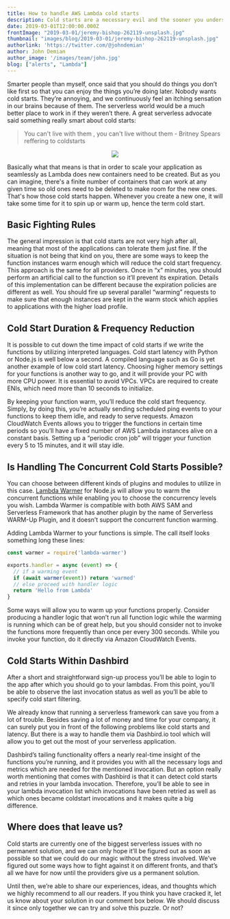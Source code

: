 ```yaml
---
title: How to handle AWS Lambda cold starts
description: Cold starts are a necessary evil and the sooner you understand why, the sooner you can learn how to overcome them.
date: 2019-03-01T12:00:00.000Z
frontImage: "2019-03-01/jeremy-bishop-262119-unsplash.jpg"
thumbnail: "images/blog/2019-03-01/jeremy-bishop-262119-unsplash.jpg"
authorlink: 'https://twitter.com/@johndemian'
author: John Demian
author_image: '/images/team/john.jpg'
blog: ["alerts", "Lambda"]
---
```


Smarter people than myself, once said that you should do things you don’t like first so that you can enjoy the things you’re doing later. Nobody wants cold starts. They’re annoying, and we continuously feel an itching sensation in our brains because of them. The serverless world would be a much better place to work in if they weren’t there. A great serverless advocate said something really smart about cold starts:

> You can't live with them , you can't live without them - Britney Spears reffering to coldstarts

<center><img src="https://media.giphy.com/media/1s3hDXdmi994c/giphy.gif"></center>


Basically what that means is that in order to scale your application as seamlessly as Lambda does new containers need to be created. But as you can imagine, there's a finite number of containers that can work at any given time so old ones need to be deleted to make room for the new ones. That's how those cold starts happen. Whenever you create a new one, it will take some time for it to spin up or warm up, hence the term cold start.


<h2>Basic Fighting Rules</h2>

The general impression is that cold starts are not very high after all, meaning that most of the applications can tolerate them just fine. If the situation is not being that kind on you, there are some ways to keep the function instances warm enough which will reduce the cold start frequency. This approach is the same for all providers. Once in “x” minutes, you should perform an artificial call to the function so it’ll prevent its expiration. Details of this implementation can be different because the expiration policies are different as well. You should fire up several parallel “warming” requests to make sure that enough instances are kept in the warm stock which applies to applications with the higher load profile.

## Cold Start Duration & Frequency Reduction

It is possible to cut down the time impact of cold starts if we write the functions by utilizing interpreted languages. Cold start latency with Python or Node.js is well below a second. A compiled language such as Go is yet another example of low cold start latency. Choosing higher memory settings for your functions is another way to go, and it will provide your PC with more CPU power. It is essential to avoid VPCs. VPCs are required to create ENIs, which need more than 10 seconds to initialize.

By keeping your function warm, you’ll reduce the cold start frequency. Simply, by doing this, you’re actually sending scheduled ping events to your functions to keep them idle, and ready to serve requests. Amazon CloudWatch Events allows you to trigger the functions in certain time periods so you’ll have a fixed number of AWS Lambda instances alive on a constant basis. Setting up a “periodic cron job” will trigger your function every 5 to 15 minutes, and it will stay idle.



## Is Handling The Concurrent Cold Starts Possible?

You can choose between different kinds of plugins and modules to utilize in this case. <a href="https://github.com/jeremydaly/lambda-warmer">Lambda Warmer</a> for Node.js will allow you to warm the concurrent functions while enabling you to choose the concurrency levels you wish. Lambda Warmer is compatible with both AWS SAM and Serverless Framework that has another plugin by the name of Serverless WARM-Up Plugin, and it doesn’t support the concurrent function warming.

Adding Lambda Warmer to your functions is simple. The call itself looks something long these lines:

```js
const warmer = require('lambda-warmer')

exports.handler = async (event) => {
  // if a warming event
  if (await warmer(event)) return 'warmed'
  // else proceed with handler logic
  return 'Hello from Lambda'
}
```

Some ways will allow you to warm up your functions properly. Consider producing a handler logic that won’t run all function logic while the warming is running which can be of great help, but you should consider not to invoke the functions more frequently than once per every 300 seconds. While you invoke your function, do it directly via Amazon CloudWatch Events.

## Cold Starts Within Dashbird

After a short and straightforward sign-up process you’ll be able to login to the app after which you should go to your lambdas. From this point, you’ll be able to observe the last invocation status as well as you’ll be able to specify cold start filtering. 

We already know that running a serverless framework can save you from a lot of trouble. Besides saving a lot of money and time for your company, it can surely put you in front of the following problems like cold starts and latency. But there is a way to handle them via Dashbird.io tool which will allow you to get out the most of your serverless application. 

Dashbird’s tailing functionality offers a nearly real-time insight of the functions you’re running, and it provides you with all the necessary logs and metrics which are needed for the mentioned invocation. But an option really worth mentioning that comes with Dashbird is that it can detect cold starts and retries in your lambda invocation. Therefore, you’ll be able to see in your lambda invocation list which invocations have been retried as well as which ones became coldstart invocations and it makes quite a big difference.

## Where does that leave us?

Cold starts are currently one of the biggest serverless issues with no permanent solution, and we can only hope it’ll be figured out as soon as possible so that we could do our magic without the stress involved. We’ve figured out some ways how to fight against it on different fronts, and that’s all we have for now until the providers give us a permanent solution. 

Until then, we’re able to share our experiences, ideas, and thoughts which we highly recommend to all our readers. If you think you have cracked it, let us know about your solution in our comment box below. We should discuss it since only together we can try and solve this puzzle. Or not? 


